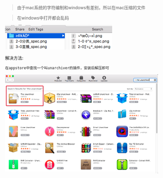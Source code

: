 
>由于mac系统的字符编制和windows有差别，所以在mac压缩的文件


>在windows中打开都会乱码

![](img/16-6-4/2.png)


解决方法:

```
在appstore中查找一个叫unarchiver的插件，安装后解压即可
```
![](img/16-6-4/1.png)